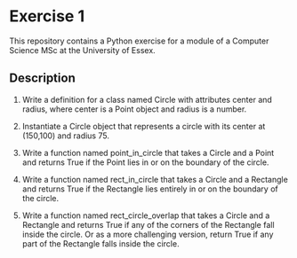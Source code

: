 # Exercise 1

This repository contains a Python exercise for a module of a Computer Science MSc at the University of Essex.

## Description

1. Write a definition for a class named Circle with attributes center and radius, where center is a Point object and radius is a number.

2. Instantiate a Circle object that represents a circle with its center at (150,100)  and radius 75.

3. Write a function named point_in_circle that takes a Circle and a Point and returns True if the Point lies in or on the boundary of the circle.

4. Write a function named rect_in_circle that takes a Circle and a Rectangle and returns True if the Rectangle lies entirely in or on the boundary of the circle.

5. Write a function named rect_circle_overlap that takes a Circle and a Rectangle and returns True if any of the corners of the Rectangle fall inside the circle. Or as a more challenging version, return True if any part of the Rectangle falls inside the circle.